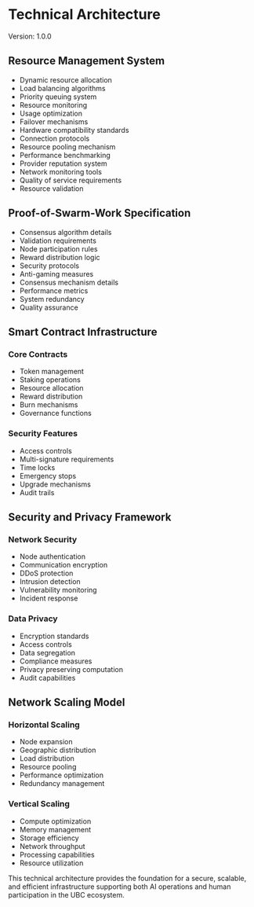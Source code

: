 # Technical Architecture
Version: 1.0.0

## Resource Management System
- Dynamic resource allocation
- Load balancing algorithms
- Priority queuing system
- Resource monitoring
- Usage optimization
- Failover mechanisms
- Hardware compatibility standards
- Connection protocols
- Resource pooling mechanism
- Performance benchmarking
- Provider reputation system
- Network monitoring tools
- Quality of service requirements
- Resource validation

## Proof-of-Swarm-Work Specification
- Consensus algorithm details
- Validation requirements
- Node participation rules
- Reward distribution logic
- Security protocols
- Anti-gaming measures
- Consensus mechanism details
- Performance metrics
- System redundancy
- Quality assurance

## Smart Contract Infrastructure
### Core Contracts
- Token management
- Staking operations
- Resource allocation
- Reward distribution
- Burn mechanisms
- Governance functions

### Security Features
- Access controls
- Multi-signature requirements
- Time locks
- Emergency stops
- Upgrade mechanisms
- Audit trails

## Security and Privacy Framework
### Network Security
- Node authentication
- Communication encryption
- DDoS protection
- Intrusion detection
- Vulnerability monitoring
- Incident response

### Data Privacy
- Encryption standards
- Access controls
- Data segregation
- Compliance measures
- Privacy preserving computation
- Audit capabilities

## Network Scaling Model
### Horizontal Scaling
- Node expansion
- Geographic distribution
- Load distribution
- Resource pooling
- Performance optimization
- Redundancy management

### Vertical Scaling
- Compute optimization
- Memory management
- Storage efficiency
- Network throughput
- Processing capabilities
- Resource utilization


This technical architecture provides the foundation for a secure, scalable, and efficient infrastructure supporting both AI operations and human participation in the UBC ecosystem.

